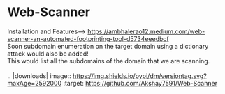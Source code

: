 # Web-Scanner
Installation and Features--> https://ambhalerao12.medium.com/web-scanner-an-automated-footprinting-tool-d5734eeedbcf  <br>
Soon subdomain enumeration on the target domain using a dictionary attack would also be added!  <br>
This would list all the subdomains of the domain that we are scanning. <br>
<br>
.. |downloads| image:: https://img.shields.io/pypi/dm/versiontag.svg?maxAge=2592000
    :target: https://github.com/Akshay7591/Web-Scanner
